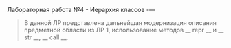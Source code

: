 Лабораторная работа №4 - Иерархия классов
-—
> В данной ЛР представлена дальнейшая модернизация описания предметной области из ЛР 1, использование методов __ repr __ и __ str __, __ call __.

